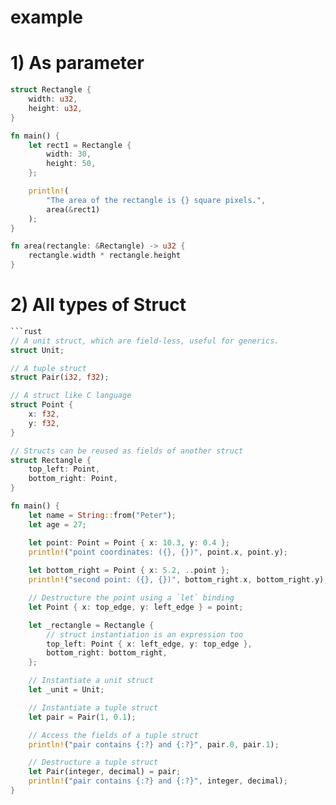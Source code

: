 # example

# 1) As parameter

```rust
struct Rectangle {
    width: u32,
    height: u32,
}

fn main() {
    let rect1 = Rectangle {
        width: 30,
        height: 50,
    };

    println!(
        "The area of the rectangle is {} square pixels.",
        area(&rect1)
    );
}

fn area(rectangle: &Rectangle) -> u32 {
    rectangle.width * rectangle.height
}
```

# 2) All types of Struct

```rust
```rust
// A unit struct, which are field-less, useful for generics.
struct Unit;

// A tuple struct
struct Pair(i32, f32);

// A struct like C language
struct Point {
    x: f32,
    y: f32,
}

// Structs can be reused as fields of another struct
struct Rectangle {
    top_left: Point,
    bottom_right: Point,
}

fn main() {
    let name = String::from("Peter");
    let age = 27;

    let point: Point = Point { x: 10.3, y: 0.4 };
    println!("point coordinates: ({}, {})", point.x, point.y);
    
    let bottom_right = Point { x: 5.2, ..point };
    println!("second point: ({}, {})", bottom_right.x, bottom_right.y);

    // Destructure the point using a `let` binding
    let Point { x: top_edge, y: left_edge } = point;

    let _rectangle = Rectangle {
        // struct instantiation is an expression too
        top_left: Point { x: left_edge, y: top_edge },
        bottom_right: bottom_right,
    };

    // Instantiate a unit struct
    let _unit = Unit;

    // Instantiate a tuple struct
    let pair = Pair(1, 0.1);

    // Access the fields of a tuple struct
    println!("pair contains {:?} and {:?}", pair.0, pair.1);

    // Destructure a tuple struct
    let Pair(integer, decimal) = pair;
    println!("pair contains {:?} and {:?}", integer, decimal);
}
```
```